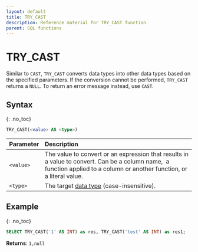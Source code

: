 ```yaml
---
layout: default
title: TRY_CAST
description: Reference material for TRY_CAST function
parent: SQL functions
---
```


# TRY_CAST

Similar to `CAST`, `TRY_CAST` converts data types into other data types based on the specified parameters. If the conversion cannot be performed, `TRY_CAST` returns a `NULL`. To return an error message instead, use `CAST`.

## Syntax
{: .no_toc}

```sql
TRY_CAST(<value> AS <type>)
```

| Parameter | Description                                                                                                                                                                |
| :--------- | :-------------------------------------------------------------------------------------------------------------------------------------------------------------------------- |
| `<value>` | The value to convert or an expression that results in a value to convert. Can be a column name, ​ ​a function applied to a column or another function, or a literal value. |
| `<type>`  | The target [data type](../../general-reference/data-types.md) (case-insensitive).                                                                                          |

## Example
{: .no_toc}

```sql
SELECT TRY_CAST('1' AS INT) as res, TRY_CAST('test' AS INT) as res1;
```

**Returns**: `1,null`
